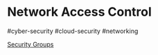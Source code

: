 # Network Access Control
#cyber-security #cloud-security #networking 

[Security Groups](Cloud%20Computing/AWS/Networking/Security%20Groups.md)